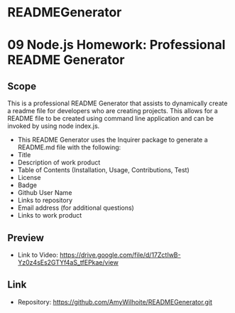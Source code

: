 # READMEGenerator
# 09 Node.js Homework: Professional README Generator

## Scope
This is a professional README Generator that assists to dynamically create a readme file for developers who are creating projects.
This allows for a README file to be created using command line application and can be invoked by using node index.js.

* This README Generator uses the Inquirer package to generate a README.md file with the following:
* Title
* Description of work product
* Table of Contents (Installation, Usage, Contributions, Test)
* License
* Badge
* Github User Name
* Links to repository
* Email address (for additional questions)
* Links to work product


## Preview
* Link to Video: https://drive.google.com/file/d/17ZctIwB-Yz0z4sEs2GTYf4aS_tfEPkae/view
## Link
* Repository: https://github.com/AmyWilhoite/READMEGenerator.git


